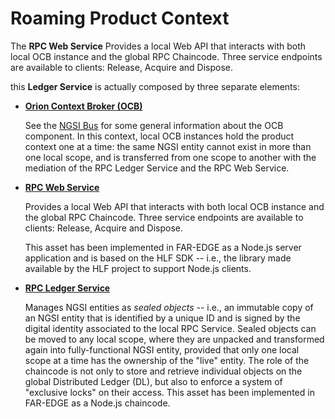 # Roaming Product Context 

The **RPC Web Service** Provides a local Web API that interacts with both local OCB instance and the global RPC Chaincode. Three service endpoints are available to clients: Release, Acquire and Dispose.

this **Ledger Service** is actually composed by three separate elements:

-   **[Orion Context Broker (OCB)](https://fiware-orion.readthedocs.io/)**

    See the [NGSI Bus](https://github.com/far-edge/DistributedLedger/edit/develop/ngsi-bus) for some general information about the OCB component. In this context, local OCB instances hold the product context one at a time: the same NGSI entity cannot exist in more than one local scope, and is transferred from one scope to another with the mediation of the RPC Ledger Service and the RPC Web Service.

-   **[RPC Web Service](https://github.com/far-edge/DistributedLedger/edit/develop/roaming-product-context/client)**

    Provides a local Web API that interacts with both local OCB instance and the global RPC Chaincode. Three service endpoints are available to clients: Release, Acquire and Dispose.

    This asset has been implemented in FAR-EDGE as a Node.js server application and is based on the HLF SDK -- i.e., the library made available by the HLF project to support Node.js clients.

-   **[RPC Ledger Service](https://github.com/far-edge/DistributedLedger/edit/develop/roaming-product-context/chaincode)**

    Manages NGSI entities as *sealed objects* -- i.e., an immutable copy of an NGSI entity that is identified by a unique ID and is signed by the digital identity associated to the local RPC Service. Sealed objects can be moved to any local scope, where they are unpacked and transformed again into fully-functional NGSI entity, provided that only one local scope at a time has the ownership of the "live" entity. The role of the chaincode is not only to store and retrieve individual objects on the global Distributed Ledger (DL), but also to enforce a system of "exclusive locks" on their access. This asset has been implemented in FAR-EDGE as a Node.js chaincode.
